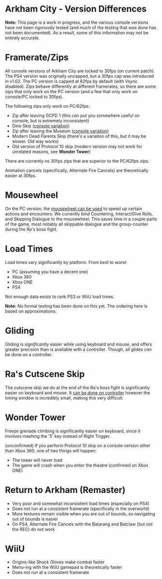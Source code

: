 # Arkham City - Version Differences

**Note:** This page is a work in progress, and the various console versions have not been rigorously tested (and much of the testing that *was* done has not been documented). As a result, some of this information may not be entirely accurate.

# Framerate/Zips

All console versions of Arkham City are locked to 30fps (on current patch). The PS4 version was originally uncapped, but a 30fps cap was introduced in v1.02. The PC version is capped at 62fps by default (with Vsync disabled). Zips behave differently at different framerates, so there are some zips that only work on the PC version (and a few that only work on console/PC locked to 30fps).

The following zips only work on PC/62fps:
- Zip after leaving GCPD 1 (this *can* put you somewhere useful on console, but is extremely inconsistent)
- Dino Skip ([console variation](https://youtu.be/q54ir8qoIMw))
- Zip after leaving the Museum ([console variation](https://youtu.be/PSYq7twH1Kw?t=2957))
- Modern Dead Parents Skip (there's a variation of this, but it may be slower. Old way works)
- Old version of Protocol 10 skip (modern version may not work for unrelated reasons, see **Wonder Tower**)

There are currently no 30fps zips that are superior to the PC/62fps zips.

Animation cancels (specifically, Alternate Fire Cancels) are theoretically easier at 30fps.

# Mousewheel

On the PC version, the [mousewheel can be used](https://arkhamspeedrunningwiki.github.io/page.html?page=Guides/City/Mousewheel) to speed up certain actions and encounters. We currently bind Countering, Interact/Dive Rolls, and Skipping Dialogue to the mousewheel. This saves time in a couple parts of the game, most notably all skippable dialogue and the group-counter during the Ra's boss fight.

# Load Times
Load times vary significantly by platform. From best to worst:
- PC (assuming you have a decent one)
- Xbox 360
- Xbox ONE
- PS4

Not enough data exists to rank PS3 or WiiU load times.

**Note:** No formal testing has been done on this yet. The ordering here is based on approximations.

# Gliding

Gliding is *significantly* easier while using keyboard and mouse, and offers greater precision than is available with a controller. Though, all glides *can* be done on a controller.

# Ra's Cutscene Skip

The cutscene skip we do at the end of the Ra's boss fight is significantly easier on keyboard and mouse. It [can be done on controller](https://clips.twitch.tv/HeadstrongJollyBaconBrainSlug) however the timing window is incredibly small, making this very difficult.

# Wonder Tower
Freeze grenade climbing is significantly easier on keyboard, since it involves mashing the '5' key instead of Right Trigger.

(unconfirmed) If you perform Protocol 10 skip on a console version other than Xbox 360, one of two things will happen:
* The tower will never load
* The game will crash when you enter the theatre (confirmed on Xbox ONE)

# Return to Arkham (Remaster)
- Very poor and somewhat inconsistent load times (especially on PS4)
- Does not run at a consistent framerate (specifically in the overworld)
- More textures remain visible when you are out of bounds, so navigating out of bounds is easier
- On PS4, Alternate Fire Cancels with the Batarang and Batclaw (but *not* the REC) do not work

# WiiU

* Origins-like Shock Gloves make combat faster
* Menu-ing with the WiiU gamepad is theoretically faster
* Does not run at a consistent framerate
